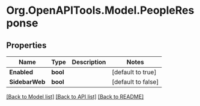 # Org.OpenAPITools.Model.PeopleResponse

## Properties

Name | Type | Description | Notes
------------ | ------------- | ------------- | -------------
**Enabled** | **bool** |  | [default to true]
**SidebarWeb** | **bool** |  | [default to false]

[[Back to Model list]](../../README.md#documentation-for-models) [[Back to API list]](../../README.md#documentation-for-api-endpoints) [[Back to README]](../../README.md)

